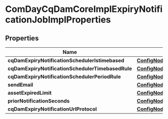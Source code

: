 

# ComDayCqDamCoreImplExpiryNotificationJobImplProperties

## Properties

Name | Type | Description | Notes
------------ | ------------- | ------------- | -------------
**cqDamExpiryNotificationSchedulerIstimebased** | [**ConfigNodePropertyBoolean**](ConfigNodePropertyBoolean.md) |  |  [optional]
**cqDamExpiryNotificationSchedulerTimebasedRule** | [**ConfigNodePropertyString**](ConfigNodePropertyString.md) |  |  [optional]
**cqDamExpiryNotificationSchedulerPeriodRule** | [**ConfigNodePropertyInteger**](ConfigNodePropertyInteger.md) |  |  [optional]
**sendEmail** | [**ConfigNodePropertyBoolean**](ConfigNodePropertyBoolean.md) |  |  [optional]
**assetExpiredLimit** | [**ConfigNodePropertyInteger**](ConfigNodePropertyInteger.md) |  |  [optional]
**priorNotificationSeconds** | [**ConfigNodePropertyInteger**](ConfigNodePropertyInteger.md) |  |  [optional]
**cqDamExpiryNotificationUrlProtocol** | [**ConfigNodePropertyString**](ConfigNodePropertyString.md) |  |  [optional]



